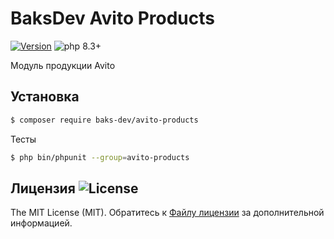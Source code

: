 # BaksDev Avito Products

[![Version](https://img.shields.io/badge/version-7.1.11-blue)](https://github.com/baks-dev/avito-products/releases)
![php 8.3+](https://img.shields.io/badge/php-min%208.3-red.svg)

Модуль продукции Avito

## Установка

``` bash
$ composer require baks-dev/avito-products
```

Тесты

``` bash
$ php bin/phpunit --group=avito-products
```


## Лицензия ![License](https://img.shields.io/badge/MIT-green)

The MIT License (MIT). Обратитесь к [Файлу лицензии](LICENSE.md) за дополнительной информацией.

